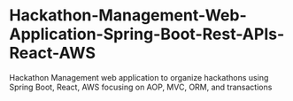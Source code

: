 # Hackathon-Management-Web-Application-Spring-Boot-Rest-APIs-React-AWS
Hackathon Management web application to organize hackathons using Spring Boot, React, AWS focusing on AOP, MVC, ORM, and transactions
